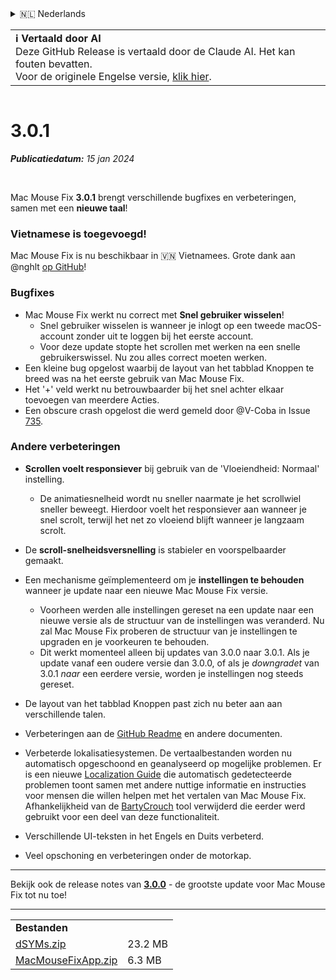 <details>
<summary>🇳🇱 Nederlands</summary>

[🇬🇧 English (GitHub)](https://github.com/noah-nuebling/mac-mouse-fix/releases/tag/3.0.1)\
[🇦🇩 Català](https://redirect.macmousefix.com/?target=mmf-release&tag=3.0.1&locale=ca)\
[🇩🇪 Deutsch](https://redirect.macmousefix.com/?target=mmf-release&tag=3.0.1&locale=de)\
[🇪🇸 Español](https://redirect.macmousefix.com/?target=mmf-release&tag=3.0.1&locale=es)\
[🇫🇷 Français](https://redirect.macmousefix.com/?target=mmf-release&tag=3.0.1&locale=fr)\
[🇮🇩 Indonesia](https://redirect.macmousefix.com/?target=mmf-release&tag=3.0.1&locale=id)\
[🇮🇹 Italiano](https://redirect.macmousefix.com/?target=mmf-release&tag=3.0.1&locale=it)\
[🇭🇺 Magyar](https://redirect.macmousefix.com/?target=mmf-release&tag=3.0.1&locale=hu)\
**🇳🇱 Nederlands**\
[🇵🇱 Polski](https://redirect.macmousefix.com/?target=mmf-release&tag=3.0.1&locale=pl)\
[🇧🇷 Português (Brasil)](https://redirect.macmousefix.com/?target=mmf-release&tag=3.0.1&locale=pt-BR)\
[🇵🇹 Português (Portugal)](https://redirect.macmousefix.com/?target=mmf-release&tag=3.0.1&locale=pt-PT)\
[🇷🇴 Română](https://redirect.macmousefix.com/?target=mmf-release&tag=3.0.1&locale=ro)\
[🇸🇪 Svenska](https://redirect.macmousefix.com/?target=mmf-release&tag=3.0.1&locale=sv)\
[🇻🇳 Tiếng Việt](https://redirect.macmousefix.com/?target=mmf-release&tag=3.0.1&locale=vi)\
[🇹🇷 Türkçe](https://redirect.macmousefix.com/?target=mmf-release&tag=3.0.1&locale=tr)\
[🇨🇿 Čeština](https://redirect.macmousefix.com/?target=mmf-release&tag=3.0.1&locale=cs)\
[🇬🇷 Ελληνικά](https://redirect.macmousefix.com/?target=mmf-release&tag=3.0.1&locale=el)\
[🇷🇺 Русский](https://redirect.macmousefix.com/?target=mmf-release&tag=3.0.1&locale=ru)\
[🇺🇦 Українська](https://redirect.macmousefix.com/?target=mmf-release&tag=3.0.1&locale=uk)\
[🇮🇱 עברית](https://redirect.macmousefix.com/?target=mmf-release&tag=3.0.1&locale=he)\
[🇸🇦 العربية](https://redirect.macmousefix.com/?target=mmf-release&tag=3.0.1&locale=ar)\
[🇮🇳 हिन्दी](https://redirect.macmousefix.com/?target=mmf-release&tag=3.0.1&locale=hi)\
[🇹🇭 ไทย](https://redirect.macmousefix.com/?target=mmf-release&tag=3.0.1&locale=th)\
[🇨🇳 中文 (简体)](https://redirect.macmousefix.com/?target=mmf-release&tag=3.0.1&locale=zh-Hans)\
[🇨🇳 中文 (繁體)](https://redirect.macmousefix.com/?target=mmf-release&tag=3.0.1&locale=zh-Hant)\
[🇭🇰 中文（香港)](https://redirect.macmousefix.com/?target=mmf-release&tag=3.0.1&locale=zh-HK)\
[🇯🇵 日本語](https://redirect.macmousefix.com/?target=mmf-release&tag=3.0.1&locale=ja)\
[🇰🇷 한국어](https://redirect.macmousefix.com/?target=mmf-release&tag=3.0.1&locale=ko)\
[Help translate Mac Mouse Fix to different languages!](https://github.com/noah-nuebling/mac-mouse-fix/discussions/731)
</details>
<table align=><td>
<b>ℹ️ Vertaald door AI</b><br>
Deze GitHub Release is vertaald door de Claude AI. Het kan fouten bevatten.<br>
Voor de originele Engelse versie, <a href="https://github.com/noah-nuebling/mac-mouse-fix/releases/tag/3.0.1">klik hier</a>.
</td></table>

<table></table>

# 3.0.1
***Publicatiedatum:** 15 jan 2024*

<br>

Mac Mouse Fix **3.0.1** brengt verschillende bugfixes en verbeteringen, samen met een **nieuwe taal**!

### Vietnamese is toegevoegd!

Mac Mouse Fix is nu beschikbaar in 🇻🇳 Vietnamees. Grote dank aan @nghlt [op GitHub](https://GitHub.com/nghlt)!

### Bugfixes

- Mac Mouse Fix werkt nu correct met **Snel gebruiker wisselen**!
  - Snel gebruiker wisselen is wanneer je inlogt op een tweede macOS-account zonder uit te loggen bij het eerste account.
  - Voor deze update stopte het scrollen met werken na een snelle gebruikerswissel. Nu zou alles correct moeten werken.
- Een kleine bug opgelost waarbij de layout van het tabblad Knoppen te breed was na het eerste gebruik van Mac Mouse Fix.
- Het '+' veld werkt nu betrouwbaarder bij het snel achter elkaar toevoegen van meerdere Acties.
- Een obscure crash opgelost die werd gemeld door @V-Coba in Issue [735](https://github.com/noah-nuebling/mac-mouse-fix/issues/735).

### Andere verbeteringen

- **Scrollen voelt responsiever** bij gebruik van de 'Vloeiendheid: Normaal' instelling.
  - De animatiesnelheid wordt nu sneller naarmate je het scrollwiel sneller beweegt. Hierdoor voelt het responsiever aan wanneer je snel scrolt, terwijl het net zo vloeiend blijft wanneer je langzaam scrolt.

- De **scroll-snelheidsversnelling** is stabieler en voorspelbaarder gemaakt.
- Een mechanisme geïmplementeerd om je **instellingen te behouden** wanneer je update naar een nieuwe Mac Mouse Fix versie.
  - Voorheen werden alle instellingen gereset na een update naar een nieuwe versie als de structuur van de instellingen was veranderd. Nu zal Mac Mouse Fix proberen de structuur van je instellingen te upgraden en je voorkeuren te behouden.
  - Dit werkt momenteel alleen bij updates van 3.0.0 naar 3.0.1. Als je update vanaf een oudere versie dan 3.0.0, of als je _downgradet_ van 3.0.1 _naar_ een eerdere versie, worden je instellingen nog steeds gereset.
- De layout van het tabblad Knoppen past zich nu beter aan aan verschillende talen.
- Verbeteringen aan de [GitHub Readme](https://github.com/noah-nuebling/mac-mouse-fix#background) en andere documenten.
- Verbeterde lokalisatiesystemen. De vertaalbestanden worden nu automatisch opgeschoond en geanalyseerd op mogelijke problemen. Er is een nieuwe [Localization Guide](https://github.com/noah-nuebling/mac-mouse-fix/discussions/731) die automatisch gedetecteerde problemen toont samen met andere nuttige informatie en instructies voor mensen die willen helpen met het vertalen van Mac Mouse Fix. Afhankelijkheid van de [BartyCrouch](https://github.com/FlineDev/BartyCrouch) tool verwijderd die eerder werd gebruikt voor een deel van deze functionaliteit.
- Verschillende UI-teksten in het Engels en Duits verbeterd.
- Veel opschoning en verbeteringen onder de motorkap.

---

Bekijk ook de release notes van [**3.0.0**](https://redirect.macmousefix.com/?target=mmf-release&tag=3.0.0&locale=nl) - de grootste update voor Mac Mouse Fix tot nu toe!

---

<table align="start">
<tr>
    <td colspan=2>
        <b>Bestanden</b>
    </td>
</tr>
<tr>
    <td><a href="https://github.com/noah-nuebling/mac-mouse-fix/releases/download/3.0.1/dSYMs.zip">dSYMs.zip</a></td>
    <td>23.2 MB</td>
</tr>
<tr>
    <td><a href="https://github.com/noah-nuebling/mac-mouse-fix/releases/download/3.0.1/MacMouseFixApp.zip">MacMouseFixApp.zip</a></td>
    <td>6.3 MB</td>
</tr>
</table>